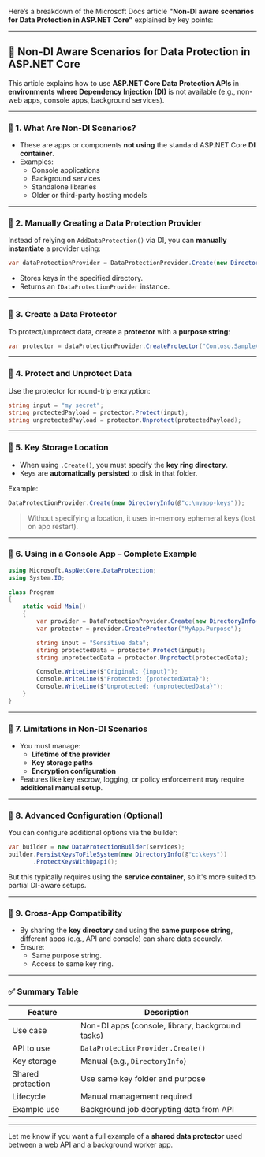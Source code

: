 Here’s a breakdown of the Microsoft Docs article **"Non-DI aware scenarios for Data Protection in ASP.NET Core"** explained by key points:

---

## 🔐 Non-DI Aware Scenarios for Data Protection in ASP.NET Core

This article explains how to use **ASP.NET Core Data Protection APIs** in **environments where Dependency Injection (DI)** is not available (e.g., non-web apps, console apps, background services).

---

### 🔹 1. **What Are Non-DI Scenarios?**

- These are apps or components **not using** the standard ASP.NET Core **DI container**.
- Examples:
    - Console applications
    - Background services
    - Standalone libraries
    - Older or third-party hosting models

---

### 🔹 2. **Manually Creating a Data Protection Provider**

Instead of relying on `AddDataProtection()` via DI, you can **manually instantiate** a provider using:

```csharp
var dataProtectionProvider = DataProtectionProvider.Create(new DirectoryInfo(@"c:\keys"));
```

- Stores keys in the specified directory.
- Returns an `IDataProtectionProvider` instance.

---

### 🔹 3. **Create a Data Protector**

To protect/unprotect data, create a **protector** with a **purpose string**:

```csharp
var protector = dataProtectionProvider.CreateProtector("Contoso.SampleApp.v1");
```

---

### 🔹 4. **Protect and Unprotect Data**

Use the protector for round-trip encryption:

```csharp
string input = "my secret";
string protectedPayload = protector.Protect(input);
string unprotectedPayload = protector.Unprotect(protectedPayload);
```

---

### 🔹 5. **Key Storage Location**

- When using `.Create()`, you must specify the **key ring directory**.
- Keys are **automatically persisted** to disk in that folder.

Example:

```csharp
DataProtectionProvider.Create(new DirectoryInfo(@"c:\myapp-keys"));
```

> Without specifying a location, it uses in-memory ephemeral keys (lost on app restart).

---

### 🔹 6. **Using in a Console App – Complete Example**

```csharp
using Microsoft.AspNetCore.DataProtection;
using System.IO;

class Program
{
    static void Main()
    {
        var provider = DataProtectionProvider.Create(new DirectoryInfo(@"c:\keys"));
        var protector = provider.CreateProtector("MyApp.Purpose");

        string input = "Sensitive data";
        string protectedData = protector.Protect(input);
        string unprotectedData = protector.Unprotect(protectedData);

        Console.WriteLine($"Original: {input}");
        Console.WriteLine($"Protected: {protectedData}");
        Console.WriteLine($"Unprotected: {unprotectedData}");
    }
}
```

---

### 🔹 7. **Limitations in Non-DI Scenarios**

- You must manage:
    - **Lifetime of the provider**
    - **Key storage paths**
    - **Encryption configuration**
- Features like key escrow, logging, or policy enforcement may require **additional manual setup**.

---

### 🔹 8. **Advanced Configuration (Optional)**

You can configure additional options via the builder:

```csharp
var builder = new DataProtectionBuilder(services);
builder.PersistKeysToFileSystem(new DirectoryInfo(@"c:\keys"))
       .ProtectKeysWithDpapi();
```

But this typically requires using the **service container**, so it's more suited to partial DI-aware setups.

---

### 🔹 9. **Cross-App Compatibility**

- By sharing the **key directory** and using the **same purpose string**, different apps (e.g., API and console) can share data securely.
- Ensure:
    - Same purpose string.
    - Access to same key ring.

---

### ✅ Summary Table

| Feature                    | Description |
|---------------------------|-------------|
| Use case                  | Non-DI apps (console, library, background tasks) |
| API to use                | `DataProtectionProvider.Create()` |
| Key storage               | Manual (e.g., `DirectoryInfo`) |
| Shared protection         | Use same key folder and purpose |
| Lifecycle                 | Manual management required |
| Example use               | Background job decrypting data from API |

---

Let me know if you want a full example of a **shared data protector** used between a web API and a background worker app.